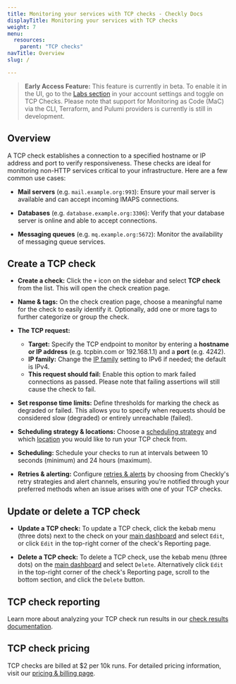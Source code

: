 ```yaml
---
title: Monitoring your services with TCP checks - Checkly Docs
displayTitle: Monitoring your services with TCP checks
weight: 7
menu:
  resources:
    parent: "TCP checks"
navTitle: Overview
slug: /

---
```


> **Early Access Feature:**
> This feature is currently in beta. To enable it in the UI, go to the [Labs section](https://app.checklyhq.com/settings/account/labs) in your account settings and toggle on TCP Checks. Please note that support for Monitoring as Code (MaC) via the CLI, Terraform, and Pulumi providers is currently is still in development.

## Overview

A TCP check establishes a connection to a specified hostname or IP address and port to verify responsiveness. These checks are ideal for monitoring non-HTTP services critical to your infrastructure. Here are a few common use cases:

* **Mail servers** (e.g. `mail.example.org:993`): Ensure your mail server is available and can accept incoming IMAPS connections.

* **Databases** (e.g. `database.example.org:3306`): Verify that your database server is online and able to accept connections.

* **Messaging queues** (e.g. `mq.example.org:5672`): Monitor the availability of messaging queue services.

## Create a TCP check

* **Create a check:** Click the `+` icon on the sidebar and select **TCP check** from the list. This will open the check creation page.

* **Name & tags:** On the check creation page, choose a meaningful name for the check to easily identify it. Optionally, add one or more tags to further categorize or group the check.

* **The TCP request:**
  * **Target:** Specify the TCP endpoint to monitor by entering a **hostname or IP address** (e.g. tcpbin.com or 192.168.1.1) and a **port** (e.g. 4242).
  * **IP family:** Change the [IP family](/docs/monitoring/ip-info/#ipv4-and-ipv6-support) setting to IPv6 if needed; the default is IPv4.
  * **This request should fail:** Enable this option to mark failed connections as passed. Please note that failing assertions will still cause the check to fail.

* **Set response time limits:** Define thresholds for marking the check as degraded or failed. This allows you to specify when requests should be considered slow (degraded) or entirely unreachable (failed).

* **Scheduling strategy & locations:** Choose a [scheduling strategy](/docs/monitoring/global-locations#scheduling-strategies) and which [location](/docs/monitoring/global-locations) you would like to run your TCP check from.

* **Scheduling:** Schedule your checks to run at intervals between 10 seconds (minimum) and 24 hours (maximum).

* **Retries & alerting:** Configure [retries & alerts](/docs/alerting-and-retries) by choosing from Checkly's retry strategies and alert channels, ensuring you’re notified through your preferred methods when an issue arises with one of your TCP checks.

## Update or delete a TCP check

* **Update a TCP check:** To update a TCP check, click the kebab menu (three dots) next to the check on your [main dashboard](https://app.checklyhq.com) and select `Edit`, or click `Edit` in the top-right corner of the check's Reporting page.

* **Delete a TCP check:** To delete a TCP check, use the kebab menu (three dots) on the [main dashboard](https://app.checklyhq.com) and select `Delete`. Alternatively click `Edit` in the top-right corner of the check's Reporting page, scroll to the bottom section, and click the `Delete` button.

## TCP check reporting

Learn more about analyzing your TCP check run results in our [check results documentation](/docs/monitoring/check-results#tcp-check-results).

## TCP check pricing

TCP checks are billed at $2 per 10k runs. For detailed pricing information, visit our [pricing & billing page](/docs/monitoring/check-pricing/#pricing--billing---checkly-docs).